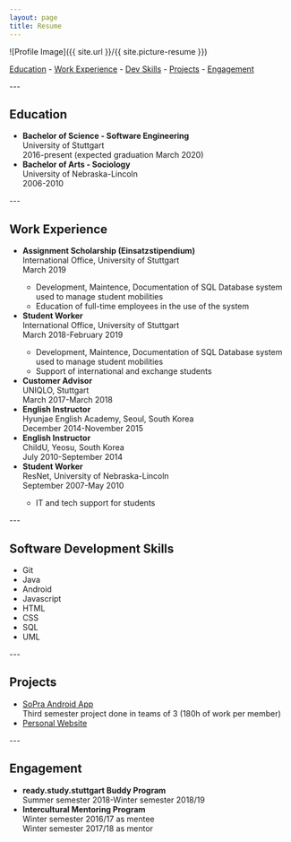 ```yaml
---
layout: page
title: Resume
---
```

![Profile Image]({{ site.url }}/{{ site.picture-resume }})

<div class="navi">
    <a href="#education">Education</a> - <a href="#workexp">Work Experience</a> - <a href="#devskills">Dev Skills</a> - <a href="#projects">Projects</a> - <a href="#engagement">Engagement</a>
</div>

<p></p>
---
<h2><a name="education"></a>Education</h2>

<ul class="skill-list">
    <li><strong>Bachelor of Science - Software Engineering</strong><br>
        University of Stuttgart<br>
        2016-present (expected graduation March 2020)</li>
	<li><strong>Bachelor of Arts - Sociology</strong><br>
        University of Nebraska-Lincoln<br>
        2006-2010</li>
</ul>
---
<h2><a name="workexp"></a>Work Experience</h2>

<ul class="skill-list">
	<li><strong>Assignment Scholarship (Einsatzstipendium)</strong><br>
        International Office, University of Stuttgart<br>
        March 2019</li>
        <ul class="skill-list">
	        <li>Development, Maintence, Documentation of SQL Database system used to manage student mobilities</li>
            <li>Education of full-time employees in the use of the system</li>
        </ul>
    <li><strong>Student Worker</strong><br>
        International Office, University of Stuttgart<br>
        March 2018-February 2019</li>
        <ul class="skill-list">
	        <li>Development, Maintence, Documentation of SQL Database system used to manage student mobilities</li>
            <li>Support of international and exchange students</li>
        </ul>
    <li><strong>Customer Advisor</strong><br>
        UNIQLO, Stuttgart<br>
        March 2017-March 2018</li>
    <li><strong>English Instructor</strong><br>
        Hyunjae English Academy, Seoul, South Korea<br>
        December 2014-November 2015</li>
    <li><strong>English Instructor</strong><br>
        ChildU, Yeosu, South Korea<br>
        July 2010-September 2014</li>
    <li><strong>Student Worker</strong><br>
        ResNet, University of Nebraska-Lincoln<br>
        September 2007-May 2010</li>
        <ul class="skill-list">
	        <li>IT and tech support for students</li>
        </ul>
</ul>
---
<h2><a name="devskills"></a>Software Development Skills</h2>

<ul class="skill-list">
	<li>Git</li>
    <li>Java</li>
    <li>Android</li>
    <li>Javascript</li>
    <li>HTML</li>
    <li>CSS</li>
    <li>SQL</li>
    <li>UML</li>
</ul>
---
<h2><a name="projects"></a>Projects</h2>

<ul>
    <li><a href="https://github.com/drewbudd/Software-Praktikum-2017-18-Team-11">SoPra Android App</a><br>
    Third semester project done in teams of 3 (180h of work per member)</li>
	<li><a href="https://github.com/drewbudd/drewbudd.github.io">Personal Website</a></li>
</ul>
---
<h2><a name="engagement"></a>Engagement</h2>

<ul class="skill-list">
	<li><strong>ready.study.stuttgart Buddy Program</strong><br>
    Summer semester 2018-Winter semester 2018/19</li>
    <li><strong>Intercultural Mentoring Program</strong><br>
    Winter semester 2016/17 as mentee<br>
    Winter semester 2017/18 as mentor</li>
</ul>